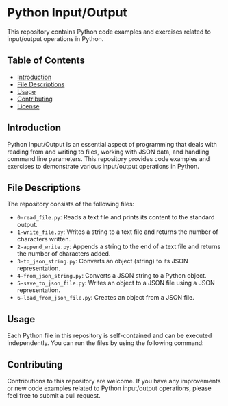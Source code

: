 # Python Input/Output

This repository contains Python code examples and exercises related to input/output operations in Python.

## Table of Contents

- [Introduction](#introduction)
- [File Descriptions](#file-descriptions)
- [Usage](#usage)
- [Contributing](#contributing)
- [License](#license)

## Introduction

Python Input/Output is an essential aspect of programming that deals with reading from and writing to files, working with JSON data, and handling command line parameters. This repository provides code examples and exercises to demonstrate various input/output operations in Python.

## File Descriptions

The repository consists of the following files:

- `0-read_file.py`: Reads a text file and prints its content to the standard output.
- `1-write_file.py`: Writes a string to a text file and returns the number of characters written.
- `2-append_write.py`: Appends a string to the end of a text file and returns the number of characters added.
- `3-to_json_string.py`: Converts an object (string) to its JSON representation.
- `4-from_json_string.py`: Converts a JSON string to a Python object.
- `5-save_to_json_file.py`: Writes an object to a JSON file using a JSON representation.
- `6-load_from_json_file.py`: Creates an object from a JSON file.

## Usage

Each Python file in this repository is self-contained and can be executed independently. You can run the files by using the following command:

## Contributing

Contributions to this repository are welcome. If you have any improvements or new code examples related to Python input/output operations, please feel free to submit a pull request.
